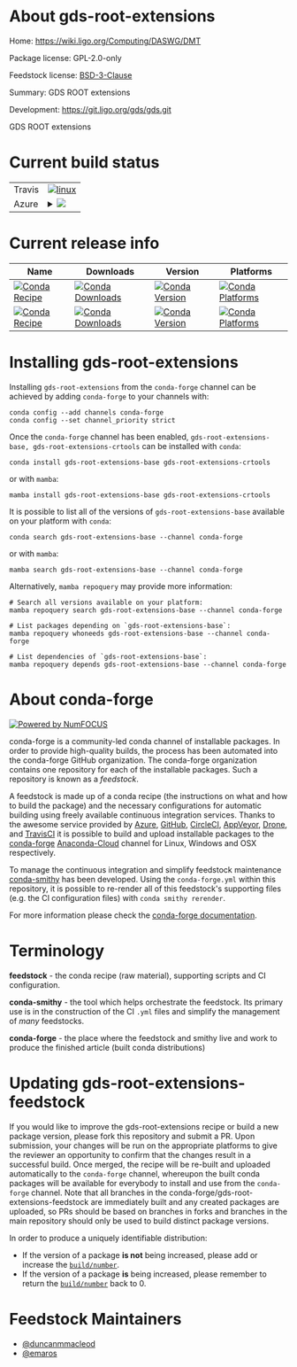About gds-root-extensions
=========================

Home: https://wiki.ligo.org/Computing/DASWG/DMT

Package license: GPL-2.0-only

Feedstock license: [BSD-3-Clause](https://github.com/conda-forge/gds-root-extensions-feedstock/blob/main/LICENSE.txt)

Summary: GDS ROOT extensions

Development: https://git.ligo.org/gds/gds.git

GDS ROOT extensions


Current build status
====================


<table><tr>
    <td>Travis</td>
    <td>
      <a href="https://app.travis-ci.com/conda-forge/gds-root-extensions-feedstock">
        <img alt="linux" src="https://img.shields.io/travis/com/conda-forge/gds-root-extensions-feedstock/main.svg?label=Linux">
      </a>
    </td>
  </tr>
    
  <tr>
    <td>Azure</td>
    <td>
      <details>
        <summary>
          <a href="https://dev.azure.com/conda-forge/feedstock-builds/_build/latest?definitionId=12949&branchName=main">
            <img src="https://dev.azure.com/conda-forge/feedstock-builds/_apis/build/status/gds-root-extensions-feedstock?branchName=main">
          </a>
        </summary>
        <table>
          <thead><tr><th>Variant</th><th>Status</th></tr></thead>
          <tbody><tr>
              <td>linux_64</td>
              <td>
                <a href="https://dev.azure.com/conda-forge/feedstock-builds/_build/latest?definitionId=12949&branchName=main">
                  <img src="https://dev.azure.com/conda-forge/feedstock-builds/_apis/build/status/gds-root-extensions-feedstock?branchName=main&jobName=linux&configuration=linux%20linux_64_" alt="variant">
                </a>
              </td>
            </tr><tr>
              <td>linux_aarch64</td>
              <td>
                <a href="https://dev.azure.com/conda-forge/feedstock-builds/_build/latest?definitionId=12949&branchName=main">
                  <img src="https://dev.azure.com/conda-forge/feedstock-builds/_apis/build/status/gds-root-extensions-feedstock?branchName=main&jobName=linux&configuration=linux%20linux_aarch64_" alt="variant">
                </a>
              </td>
            </tr><tr>
              <td>linux_ppc64le</td>
              <td>
                <a href="https://dev.azure.com/conda-forge/feedstock-builds/_build/latest?definitionId=12949&branchName=main">
                  <img src="https://dev.azure.com/conda-forge/feedstock-builds/_apis/build/status/gds-root-extensions-feedstock?branchName=main&jobName=linux&configuration=linux%20linux_ppc64le_" alt="variant">
                </a>
              </td>
            </tr><tr>
              <td>osx_64</td>
              <td>
                <a href="https://dev.azure.com/conda-forge/feedstock-builds/_build/latest?definitionId=12949&branchName=main">
                  <img src="https://dev.azure.com/conda-forge/feedstock-builds/_apis/build/status/gds-root-extensions-feedstock?branchName=main&jobName=osx&configuration=osx%20osx_64_" alt="variant">
                </a>
              </td>
            </tr>
          </tbody>
        </table>
      </details>
    </td>
  </tr>
</table>

Current release info
====================

| Name | Downloads | Version | Platforms |
| --- | --- | --- | --- |
| [![Conda Recipe](https://img.shields.io/badge/recipe-gds--root--extensions--base-green.svg)](https://anaconda.org/conda-forge/gds-root-extensions-base) | [![Conda Downloads](https://img.shields.io/conda/dn/conda-forge/gds-root-extensions-base.svg)](https://anaconda.org/conda-forge/gds-root-extensions-base) | [![Conda Version](https://img.shields.io/conda/vn/conda-forge/gds-root-extensions-base.svg)](https://anaconda.org/conda-forge/gds-root-extensions-base) | [![Conda Platforms](https://img.shields.io/conda/pn/conda-forge/gds-root-extensions-base.svg)](https://anaconda.org/conda-forge/gds-root-extensions-base) |
| [![Conda Recipe](https://img.shields.io/badge/recipe-gds--root--extensions--crtools-green.svg)](https://anaconda.org/conda-forge/gds-root-extensions-crtools) | [![Conda Downloads](https://img.shields.io/conda/dn/conda-forge/gds-root-extensions-crtools.svg)](https://anaconda.org/conda-forge/gds-root-extensions-crtools) | [![Conda Version](https://img.shields.io/conda/vn/conda-forge/gds-root-extensions-crtools.svg)](https://anaconda.org/conda-forge/gds-root-extensions-crtools) | [![Conda Platforms](https://img.shields.io/conda/pn/conda-forge/gds-root-extensions-crtools.svg)](https://anaconda.org/conda-forge/gds-root-extensions-crtools) |

Installing gds-root-extensions
==============================

Installing `gds-root-extensions` from the `conda-forge` channel can be achieved by adding `conda-forge` to your channels with:

```
conda config --add channels conda-forge
conda config --set channel_priority strict
```

Once the `conda-forge` channel has been enabled, `gds-root-extensions-base, gds-root-extensions-crtools` can be installed with `conda`:

```
conda install gds-root-extensions-base gds-root-extensions-crtools
```

or with `mamba`:

```
mamba install gds-root-extensions-base gds-root-extensions-crtools
```

It is possible to list all of the versions of `gds-root-extensions-base` available on your platform with `conda`:

```
conda search gds-root-extensions-base --channel conda-forge
```

or with `mamba`:

```
mamba search gds-root-extensions-base --channel conda-forge
```

Alternatively, `mamba repoquery` may provide more information:

```
# Search all versions available on your platform:
mamba repoquery search gds-root-extensions-base --channel conda-forge

# List packages depending on `gds-root-extensions-base`:
mamba repoquery whoneeds gds-root-extensions-base --channel conda-forge

# List dependencies of `gds-root-extensions-base`:
mamba repoquery depends gds-root-extensions-base --channel conda-forge
```


About conda-forge
=================

[![Powered by
NumFOCUS](https://img.shields.io/badge/powered%20by-NumFOCUS-orange.svg?style=flat&colorA=E1523D&colorB=007D8A)](https://numfocus.org)

conda-forge is a community-led conda channel of installable packages.
In order to provide high-quality builds, the process has been automated into the
conda-forge GitHub organization. The conda-forge organization contains one repository
for each of the installable packages. Such a repository is known as a *feedstock*.

A feedstock is made up of a conda recipe (the instructions on what and how to build
the package) and the necessary configurations for automatic building using freely
available continuous integration services. Thanks to the awesome service provided by
[Azure](https://azure.microsoft.com/en-us/services/devops/), [GitHub](https://github.com/),
[CircleCI](https://circleci.com/), [AppVeyor](https://www.appveyor.com/),
[Drone](https://cloud.drone.io/welcome), and [TravisCI](https://travis-ci.com/)
it is possible to build and upload installable packages to the
[conda-forge](https://anaconda.org/conda-forge) [Anaconda-Cloud](https://anaconda.org/)
channel for Linux, Windows and OSX respectively.

To manage the continuous integration and simplify feedstock maintenance
[conda-smithy](https://github.com/conda-forge/conda-smithy) has been developed.
Using the ``conda-forge.yml`` within this repository, it is possible to re-render all of
this feedstock's supporting files (e.g. the CI configuration files) with ``conda smithy rerender``.

For more information please check the [conda-forge documentation](https://conda-forge.org/docs/).

Terminology
===========

**feedstock** - the conda recipe (raw material), supporting scripts and CI configuration.

**conda-smithy** - the tool which helps orchestrate the feedstock.
                   Its primary use is in the construction of the CI ``.yml`` files
                   and simplify the management of *many* feedstocks.

**conda-forge** - the place where the feedstock and smithy live and work to
                  produce the finished article (built conda distributions)


Updating gds-root-extensions-feedstock
======================================

If you would like to improve the gds-root-extensions recipe or build a new
package version, please fork this repository and submit a PR. Upon submission,
your changes will be run on the appropriate platforms to give the reviewer an
opportunity to confirm that the changes result in a successful build. Once
merged, the recipe will be re-built and uploaded automatically to the
`conda-forge` channel, whereupon the built conda packages will be available for
everybody to install and use from the `conda-forge` channel.
Note that all branches in the conda-forge/gds-root-extensions-feedstock are
immediately built and any created packages are uploaded, so PRs should be based
on branches in forks and branches in the main repository should only be used to
build distinct package versions.

In order to produce a uniquely identifiable distribution:
 * If the version of a package **is not** being increased, please add or increase
   the [``build/number``](https://docs.conda.io/projects/conda-build/en/latest/resources/define-metadata.html#build-number-and-string).
 * If the version of a package **is** being increased, please remember to return
   the [``build/number``](https://docs.conda.io/projects/conda-build/en/latest/resources/define-metadata.html#build-number-and-string)
   back to 0.

Feedstock Maintainers
=====================

* [@duncanmmacleod](https://github.com/duncanmmacleod/)
* [@emaros](https://github.com/emaros/)

